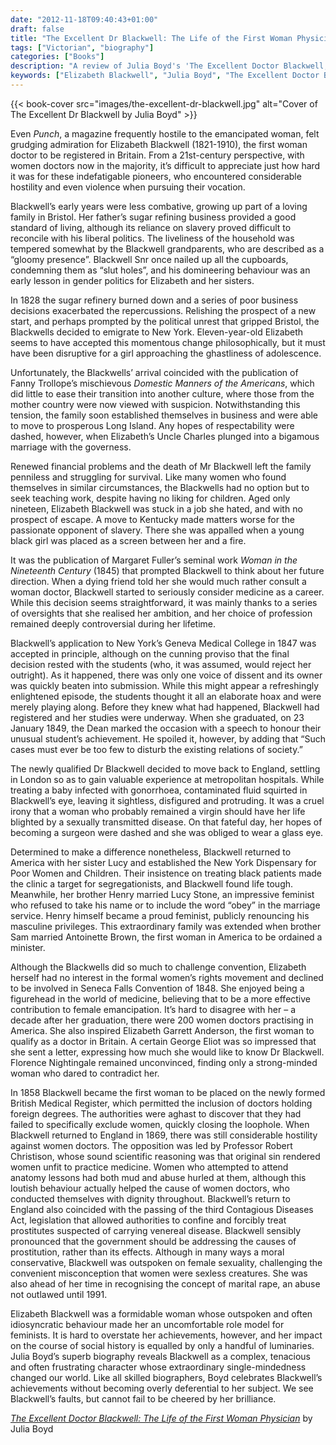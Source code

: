 ```yaml
---
date: "2012-11-18T09:40:43+01:00"
draft: false
title: "The Excellent Dr Blackwell: The Life of the First Woman Physician by Julia Boyd"
tags: ["Victorian", "biography"]
categories: ["Books"]
description: "A review of Julia Boyd's 'The Excellent Doctor Blackwell,' chronicling Elizabeth Blackwell's journey to become the first woman doctor registered in Britain. Discover how this pioneer overcame hostility and physical injury to transform medicine for women."
keywords: ["Elizabeth Blackwell", "Julia Boyd", "The Excellent Doctor Blackwell", "first woman doctor", "women in medicine", "medical pioneers", "Victorian women", "women's rights", "medical history", "feminist biography"]
---
```


{{< book-cover src="images/the-excellent-dr-blackwell.jpg" alt="Cover of The Excellent Dr Blackwell by Julia Boyd" >}}

Even _Punch_, a magazine frequently hostile to the emancipated woman, felt grudging admiration for Elizabeth Blackwell (1821-1910), the first woman doctor to be registered in Britain. From a 21st-century perspective, with women doctors now in the majority, it’s difficult to appreciate just how hard it was for these indefatigable pioneers, who encountered considerable hostility and even violence when pursuing their vocation.

Blackwell’s early years were less combative, growing up part of a  loving family in Bristol. Her father’s sugar refining business provided a good standard of living, although its reliance on slavery proved difficult to reconcile with his liberal politics. The liveliness of the household was tempered somewhat by the Blackwell grandparents, who are described as a “gloomy presence”. Blackwell Snr once nailed up all the cupboards, condemning them as “slut holes”, and his domineering behaviour was an early lesson in gender politics for Elizabeth and her sisters.

In 1828 the sugar refinery burned down and a series of poor business decisions exacerbated the repercussions. Relishing the prospect of a new start, and perhaps prompted by the political unrest that gripped Bristol, the Blackwells decided to emigrate to New York. Eleven-year-old Elizabeth seems to have accepted this momentous change philosophically, but it must have been disruptive for a girl approaching the ghastliness of adolescence.

Unfortunately, the Blackwells’ arrival coincided with the publication of Fanny Trollope’s mischievous _Domestic Manners of the Americans_, which did little to ease their transition into another culture, where those from the mother country were now viewed with suspicion. Notwithstanding this tension, the family soon established themselves in business and were able to move to prosperous Long Island. Any hopes of respectability were dashed, however, when Elizabeth’s Uncle Charles plunged into a bigamous marriage with the governess.

Renewed financial problems and the death of Mr Blackwell left the family penniless and struggling for survival. Like many women who found themselves in similar circumstances, the Blackwells had no option but to seek teaching work, despite having no liking for children. Aged only nineteen, Elizabeth Blackwell was stuck in a job she hated, and with no prospect of escape. A move to Kentucky made matters worse for the passionate opponent of slavery. There she was appalled when a young black girl was placed as a screen between her and a fire.

It was the publication of Margaret Fuller’s seminal work _Woman in the Nineteenth Century_ (1845) that prompted Blackwell to think about her future direction. When a dying friend told her she would much rather consult a woman doctor, Blackwell started to seriously consider medicine as a career. While this decision seems straightforward, it was mainly thanks to a series of oversights that she realised her ambition, and her choice of profession remained deeply controversial during her lifetime.

Blackwell’s application to New York’s Geneva Medical College in 1847 was accepted in principle, although on the cunning proviso that the final decision rested with the students (who, it was assumed, would reject her outright). As it happened, there was only one voice of dissent and its owner was quickly beaten into submission. While this might appear a refreshingly enlightened episode, the students thought it all an elaborate hoax and were merely playing along. Before they knew what had happened, Blackwell had registered and her studies were underway. When she graduated, on 23 January 1849, the Dean marked the occasion with a speech to honour their unusual student’s achievement. He spoiled it, however, by adding that “Such cases must ever be too few to disturb the existing relations of society.”

The newly qualified Dr Blackwell decided to move back to England, settling in London so as to gain valuable experience at metropolitan hospitals. While treating a baby infected with gonorrhoea, contaminated fluid squirted in Blackwell’s eye, leaving it sightless, disfigured and protruding. It was a cruel irony that a woman who probably remained a virgin should have her life blighted by a sexually transmitted disease. On that fateful day, her hopes of becoming a surgeon were dashed and she was obliged to wear a glass eye.

Determined to make a difference nonetheless, Blackwell returned to America with her sister Lucy and established the New York Dispensary for Poor Women and Children. Their insistence on treating black patients made the clinic a target for segregationists, and Blackwell found life tough. Meanwhile, her brother Henry married Lucy Stone, an impressive feminist who refused to take his name or to include the word “obey” in the marriage service. Henry himself became a proud feminist, publicly renouncing his masculine privileges. This extraordinary family was extended when brother Sam married Antoinette Brown, the first woman in America to be ordained a minister.

Although the Blackwells did so much to challenge convention, Elizabeth herself had no interest in the formal women’s rights movement and declined to be involved in Seneca Falls Convention of 1848. She enjoyed being a figurehead in the world of medicine, believing that to be a more effective contribution to female emancipation. It’s hard to disagree with her – a decade after her graduation, there were 200 women doctors practising in America. She also inspired Elizabeth Garrett Anderson, the first woman to qualify as a doctor in Britain. A certain George Eliot was so impressed that she sent a letter, expressing how much she would like to know Dr Blackwell. Florence Nightingale remained unconvinced, finding only a strong-minded woman who dared to contradict her.

In 1858 Blackwell became the first woman to be placed on the newly formed British Medical Register, which permitted the inclusion of doctors holding foreign degrees. The authorities were aghast to discover that they had failed to specifically exclude women, quickly closing the loophole. When Blackwell returned to England in 1869, there was still considerable hostility against women doctors. The opposition was led by Professor Robert Christison, whose sound scientific reasoning was that original sin rendered women unfit to practice medicine. Women who attempted to attend anatomy lessons had both mud and abuse hurled at them, although this loutish behaviour actually helped the cause of women doctors, who conducted themselves with dignity throughout.
Blackwell’s return to England also coincided with the passing of the third Contagious Diseases Act, legislation that allowed authorities to confine and forcibly treat prostitutes suspected of carrying venereal disease. Blackwell sensibly pronounced that the government should be addressing the causes of prostitution, rather than its effects. Although in many ways a moral conservative, Blackwell was outspoken on female sexuality, challenging the convenient misconception that women were sexless creatures. She was also ahead of her time in recognising the concept of marital rape, an abuse not outlawed until 1991.

Elizabeth Blackwell was a formidable woman whose outspoken and often idiosyncratic behaviour made her an uncomfortable role model for feminists. It is hard to overstate her achievements, however, and her impact on the course of social history is equalled by only a handful of luminaries. Julia Boyd’s superb biography reveals Blackwell as a complex, tenacious and often frustrating character whose extraordinary single-mindedness changed our world. Like all skilled biographers, Boyd celebrates Blackwell’s achievements without becoming overly deferential to her subject. We see Blackwell’s faults, but cannot fail to be cheered by her brilliance.

[_The Excellent Doctor Blackwell: The Life of the First Woman Physician_](https://uk.bookshop.org/a/2760/9780750941419) by Julia Boyd